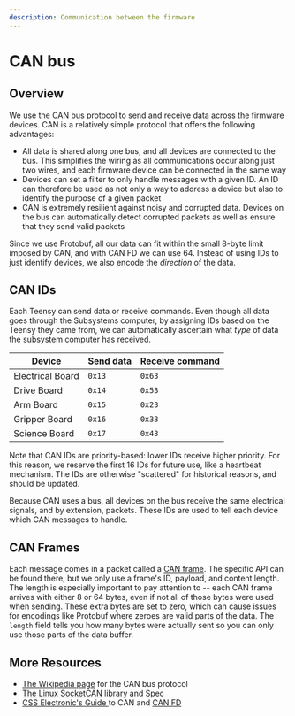 ```yaml
---
description: Communication between the firmware
---
```


# CAN bus

## Overview

We use the CAN bus protocol to send and receive data across the firmware devices. CAN is a relatively simple protocol that offers the following advantages:&#x20;

* All data is shared along one bus, and all devices are connected to the bus. This simplifies the wiring as all communications occur along just two wires, and each firmware device can be connected in the same way
* Devices can set a filter to only handle messages with a given ID. An ID can therefore be used as not only a way to address a device but also to identify the purpose of a given packet
* CAN is extremely resilient against noisy and corrupted data. Devices on the bus can automatically detect corrupted packets as well as ensure that they send valid packets

Since we use Protobuf, all our data can fit within the small 8-byte limit imposed by CAN, and with CAN FD we can use 64. Instead of using IDs to just identify devices, we also encode the _direction_ of the data.&#x20;

## CAN IDs

Each Teensy can send data or receive commands. Even though all data goes through the Subsystems computer, by assigning IDs based on the Teensy they came from, we can automatically ascertain what _type_ of data the subsystem computer has received.&#x20;

| Device           | Send data | Receive command |
| ---------------- | --------- | --------------- |
| Electrical Board | `0x13`    | `0x63`          |
| Drive Board      | `0x14`    | `0x53`          |
| Arm Board        | `0x15`    | `0x23`          |
| Gripper Board    | `0x16`    | `0x33`          |
| Science Board    | `0x17`    | `0x43`          |

Note that CAN IDs are priority-based: lower IDs receive higher priority. For this reason, we reserve the first 16 IDs for future use, like a heartbeat mechanism. The IDs are otherwise "scattered" for historical reasons, and should be updated.

Because CAN uses a bus, all devices on the bus receive the same electrical signals, and by extension, packets. These IDs are used to tell each device which CAN messages to handle.

## CAN Frames

Each message comes in a packet called a [CAN frame](https://docs.kernel.org/networking/can.html#how-to-use-socketcan). The specific API can be found there, but we only use a frame's ID, payload, and content length. The length is especially important to pay attention to -- each CAN frame arrives with either 8 or 64 bytes, even if not all of those bytes were used when sending. These extra bytes are set to zero, which can cause issues for encodings like Protobuf where zeroes are valid parts of the data. The `length` field tells you how many bytes were actually sent so you can only use those parts of the data buffer.

## More Resources

* [The Wikipedia page](https://en.wikipedia.org/wiki/CAN\_bus) for the CAN bus protocol
* [The Linux SocketCAN](https://docs.kernel.org/networking/can.html) library and Spec
* [CSS Electronic's Guide ](https://www.csselectronics.com/pages/can-bus-simple-intro-tutorial)to CAN and [CAN FD](https://www.csselectronics.com/pages/can-fd-flexible-data-rate-intro)
